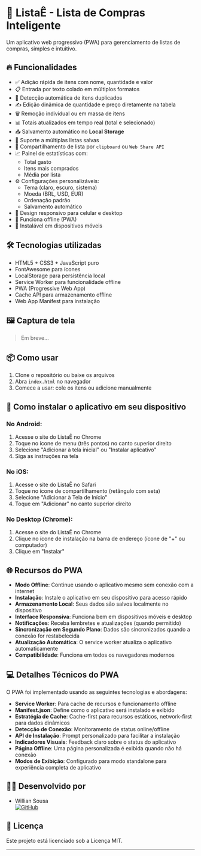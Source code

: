 # 🛒 ListaÊ - Lista de Compras Inteligente

Um aplicativo web progressivo (PWA) para gerenciamento de listas de compras, simples e intuitivo.

## 🔥 Funcionalidades

- ✅ Adição rápida de itens com nome, quantidade e valor
- 📋 Entrada por texto colado em múltiplos formatos
- 🧠 Detecção automática de itens duplicados
- ✍️ Edição dinâmica de quantidade e preço diretamente na tabela
- 🗑️ Remoção individual ou em massa de itens
- 📊 Totais atualizados em tempo real (total e selecionado)
- 📥 Salvamento automático no **Local Storage**
- 💾 Suporte a múltiplas listas salvas
- 🚀 Compartilhamento de lista por `clipboard` ou `Web Share API`
- 📈 Painel de estatísticas com:
  - Total gasto
  - Itens mais comprados
  - Média por lista
- ⚙️ Configurações personalizáveis:
  - Tema (claro, escuro, sistema)
  - Moeda (BRL, USD, EUR)
  - Ordenação padrão
  - Salvamento automático
- 📱 Design responsivo para celular e desktop
- 🔌 Funciona offline (PWA)
- 📱 Instalável em dispositivos móveis

## 🛠️ Tecnologias utilizadas

- HTML5 + CSS3 + JavaScript puro
- FontAwesome para ícones
- LocalStorage para persistência local
- Service Worker para funcionalidade offline
- PWA (Progressive Web App)
- Cache API para armazenamento offline
- Web App Manifest para instalação

## 🖼️ Captura de tela

> Em breve...

## 📦 Como usar

1. Clone o repositório ou baixe os arquivos
2. Abra `index.html` no navegador
3. Comece a usar: cole os itens ou adicione manualmente

## 📱 Como instalar o aplicativo em seu dispositivo

### No Android:

1. Acesse o site do ListaÊ no Chrome
2. Toque no ícone de menu (três pontos) no canto superior direito
3. Selecione "Adicionar à tela inicial" ou "Instalar aplicativo"
4. Siga as instruções na tela

### No iOS:

1. Acesse o site do ListaÊ no Safari
2. Toque no ícone de compartilhamento (retângulo com seta)
3. Selecione "Adicionar à Tela de Início"
4. Toque em "Adicionar" no canto superior direito

### No Desktop (Chrome):

1. Acesse o site do ListaÊ no Chrome
2. Clique no ícone de instalação na barra de endereço (ícone de "+" ou computador)
3. Clique em "Instalar"

## 🌐 Recursos do PWA

- **Modo Offline**: Continue usando o aplicativo mesmo sem conexão com a internet
- **Instalação**: Instale o aplicativo em seu dispositivo para acesso rápido
- **Armazenamento Local**: Seus dados são salvos localmente no dispositivo
- **Interface Responsiva**: Funciona bem em dispositivos móveis e desktop
- **Notificações**: Receba lembretes e atualizações (quando permitido)
- **Sincronização em Segundo Plano**: Dados são sincronizados quando a conexão for restabelecida
- **Atualização Automática**: O service worker atualiza o aplicativo automaticamente
- **Compatibilidade**: Funciona em todos os navegadores modernos

## 💻 Detalhes Técnicos do PWA

O PWA foi implementado usando as seguintes tecnologias e abordagens:

- **Service Worker**: Para cache de recursos e funcionamento offline
- **Manifest.json**: Define como o aplicativo será instalado e exibido
- **Estratégia de Cache**: Cache-first para recursos estáticos, network-first para dados dinâmicos
- **Detecção de Conexão**: Monitoramento de status online/offline
- **API de Instalação**: Prompt personalizado para facilitar a instalação
- **Indicadores Visuais**: Feedback claro sobre o status do aplicativo
- **Página Offline**: Uma página personalizada é exibida quando não há conexão
- **Modos de Exibição**: Configurado para modo standalone para experiência completa de aplicativo

## 👨‍💻 Desenvolvido por

- Willian Sousa  
  [![GitHub](https://img.shields.io/badge/GitHub-Wiooll-000?logo=github)](https://github.com/Wiooll)

## 📄 Licença

Este projeto está licenciado sob a Licença MIT.

---


